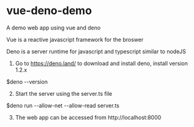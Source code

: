 # vue-deno-demo
A demo web app using vue and deno

Vue is a reactive javascript framework for the broswer

Deno is a server runtime for javascript and typescript similar to nodeJS

1. Go to https://deno.land/ to download and install deno, install version 1.2.x 

$deno --version

2. Start the server using the server.ts file

$deno run --allow-net --allow-read server.ts

3. The web app can be accessed from http://localhost:8000

